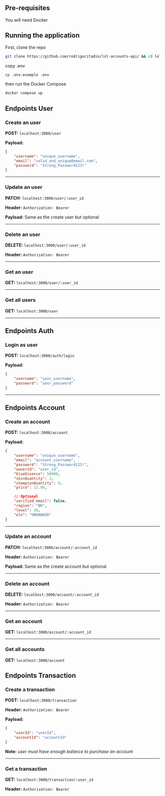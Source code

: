 ## Pre-requisites

You will need Docker

## Running the application

First, clone the repo

```bash
git clone https://github.com/rodrigocitadin/lol-accounts-api/ && cd lol-accounts-backend
```

copy .env

```bash
cp .env.example .env
```

then run the Docker Compose

```sh
docker compose up
```

## Endpoints User

### Create an user

**POST:** `localhost:3000/user`

**Payload:**

```json
{
	"username": "unique_username",
	"email": "valid_and_unique@email.com",
	"password": "Strong_Password123!"
}
```

---

### Update an user

**PATCH:** `localhost:3000/user/:user_id` 

**Header:** `Authorization: Bearer`

**Payload:** Same as the create user but optional

---

### Delete an user

**DELETE:** `localhost:3000/user/:user_id` 

**Header:** `Authorization: Bearer`

---

### Get an user

**GET:** `localhost:3000/user/:user_id` 

---

### Get all users

**GET:** `localhost:3000/user` 

---

## Endpoints Auth

### Login as user

**POST:** `localhost:3000/auth/login`

**Payload:**

```json
{
	"username": "your_username",
	"password": "your_password"
}
```

---

## Endpoints Account

### Create an account

**POST:** `localhost:3000/account`

**Payload:**

```json
{
	"username": "unique_username",
	"email": "account_username",
	"password": "Strong_Password123!",
	"ownerId": "user_id",
	"blueEssence": 50000,
	"skinQuantity": 3,
	"championQuantity": 9,
	"price": 12.99,

	// Optional
	"verified_email": false,
	"region": "BR",
	"level": 30,
	"elo": "UNRANKED"
}
```

---

### Update an account

**PATCH:** `localhost:3000/account/:account_id` 

**Header:** `Authorization: Bearer`

**Payload:** Same as the create account but optional

---

### Delete an account

**DELETE:** `localhost:3000/account/:account_id` 

**Header:** `Authorization: Bearer`

---

### Get an account

**GET:** `localhost:3000/account/:account_id` 

---

### Get all accounts

**GET:** `localhost:3000/account`

## Endpoints Transaction

### Create a transaction

**POST:** `localhost:3000/transaction`

**Header:** `Authorization: Bearer`

**Payload:**

```json
{
    "userId": "userId",
    "accountId": "accountId"
}
```

**Note:** *user must have enough balance to purchase an account*

---

### Get a transaction

**GET:** `localhost:3000/transaction/:user_id`

**Header:** `Authorization: Bearer`


